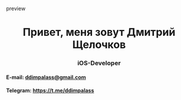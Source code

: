 preview
<h1 align="center">Привет, меня зовут Дмитрий Щелочков</h1>
<h3 align="center">iOS-Developer</h3>

#### E-mail: ddimpalass@gmail.com
#### Telegram: https://t.me/ddimpalass




